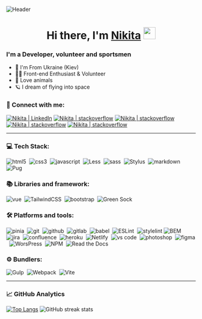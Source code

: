 ![Header](https://camo.githubusercontent.com/04e1fb71da995e01cd6b0aef1b07b2d9745edd584d7b47236f083c3cd1d1bfe5/68747470733a2f2f7777772e69616b6164656d692e636f6d2f77702d636f6e74656e742f75706c6f6164732f323032302f31302f7068702d7765622d64657369676e2e676966)

<h1 align="center">Hi there, I'm <a href="https://github.com/suchkovcode" target="_blank">Nikita</a> 
<img src="https://github.com/blackcater/blackcater/raw/main/images/Hi.gif" height="32"/></h1>

### I'm a Developer, volunteer and sportsmen 

- 📌 I'm From Ukraine (Kiev)
- 👨‍💻 Front-end Enthusiast & Volunteer
- 🐾 Love animals
- 🪐 I dream of flying into space


### 🤝 Connect with me:

[<img alt="Nikita | LinkedIn" src="https://img.shields.io/badge/linkedin-0077B5.svg?&style=for-the-badge&logo=linkedin&logoColor=white" />][linkedin]
[<img alt="Nikita | stackoverflow" src="https://img.shields.io/badge/-Stackoverflow-FE7A16?style=for-the-badge&logo=stack-overflow&logoColor=white" />][stack]
[<img alt="Nikita | stackoverflow" src="https://img.shields.io/badge/UpWork-6FDA44?style=for-the-badge&logo=Upwork&logoColor=white" />][upwork]
[<img alt="Nikita | stackoverflow" src="https://img.shields.io/badge/Telegram-2CA5E0?style=for-the-badge&logo=telegram&logoColor=white" />][telegram]
[<img alt="Nikita | stackoverflow" src="https://img.shields.io/badge/Gmail-D14836?style=for-the-badge&logo=gmail&logoColor=white"/>][gmail]

---

### 💻 Tech Stack:
<img alt="html5" src="https://img.shields.io/badge/html-E34F26.svg?&style=for-the-badge&logo=html5&logoColor=fff" />&nbsp;
<img alt="css3" src="https://img.shields.io/badge/css-1572B6.svg?&style=for-the-badge&logo=css3&logoColor=fff" />&nbsp;
<img alt="javascript" src="https://img.shields.io/badge/javascript-%23323330.svg?style=for-the-badge&logo=javascript&logoColor=%23F7DF1E" />&nbsp;
<img alt="Less" src="https://img.shields.io/badge/less-2B4C80?style=for-the-badge&logo=less&logoColor=white" />&nbsp;
<img alt="sass" src="https://img.shields.io/badge/sass-CF649A.svg?&style=for-the-badge&logo=sass&logoColor=fff" />&nbsp;
![Stylus](https://img.shields.io/badge/stylus-%23ff6347.svg?style=for-the-badge&logo=stylus&logoColor=white)&nbsp;
<img alt="markdown" src="https://img.shields.io/badge/markdown-000.svg?&style=for-the-badge&logo=markdown&logoColor=fff" />&nbsp;
<img alt="Pug" src="https://img.shields.io/badge/Pug-FFF?style=for-the-badge&logo=pug&logoColor=A86454" />&nbsp;

### 📚 Libraries and framework:
<img alt="vue" src="https://img.shields.io/badge/vuejs-%2335495e.svg?style=for-the-badge&logo=vuedotjs&logoColor=%234FC08D" />&nbsp;
<img alt="TailwindCSS" src="https://img.shields.io/badge/tailwindcss-%2338B2AC.svg?style=for-the-badge&logo=tailwind-css&logoColor=white" />&nbsp;
<img alt="bootstrap" src="https://img.shields.io/badge/bootstrap-7610F7.svg?&style=for-the-badge&logo=bootstrap&logoColor=fff" />&nbsp;
<img alt="Green Sock" src="https://img.shields.io/badge/green%20sock-88CE02?style=for-the-badge&logo=greensock&logoColor=white" />&nbsp;

### 🛠 Platforms and tools:
<img alt='pinia' src='https://img.shields.io/badge/Pinia-100000?style=for-the-badge&logo=vuetify&logoColor=000&labelColor=FFD453&color=FFD453'/>&nbsp;
<img alt="git" src="https://img.shields.io/badge/git-F05033.svg?&style=for-the-badge&logo=git&logoColor=fff" />&nbsp;
<img alt="github" src="https://img.shields.io/badge/github-000.svg?&style=for-the-badge&logo=github&logoColor=fff" />&nbsp;
<img alt="gitlab" src="https://img.shields.io/badge/gitlab-380D75.svg?&style=for-the-badge&logo=gitlab&logoColor=fff" />&nbsp;
<img alt="babel" src="https://img.shields.io/badge/Babel-F9DC3e?style=for-the-badge&logo=babel&logoColor=black" />&nbsp;
<img alt="ESLint" src="https://img.shields.io/badge/ESLint-4B3263?style=for-the-badge&logo=eslint&logoColor=white" />&nbsp;
<img alt='stylelint' src='https://img.shields.io/badge/stylelint-100000?style=for-the-badge&logo=stylelint&logoColor=FFFFFF&labelColor=000000&color=000000'/>
<img alt="BEM" src="https://img.shields.io/badge/BEM-000000.svg?style=for-the-badge&logo=BEM&logoColor=white" />&nbsp;
<img alt="jira" src="https://img.shields.io/badge/jira-2D80FF.svg?&style=for-the-badge&logo=jira&logoColor=fff" />&nbsp;
<img alt="confluence" src="https://img.shields.io/badge/confluence-1F4D7D.svg?&style=for-the-badge&logo=confluence&logoColor=fff" />&nbsp;
<img alt="heroku" src="https://img.shields.io/badge/heroku-5920B1.svg?&style=for-the-badge&logo=heroku&logoColor=fff" />&nbsp;
<img alt="Netlify" src="https://img.shields.io/badge/netlify-%23000000.svg?style=for-the-badge&logo=netlify&logoColor=#00C7B7" />&nbsp;
<img alt="vs code" src="https://img.shields.io/badge/vs code-007ACC.svg?&style=for-the-badge&logo=visual-studio-code&logoColor=fff" />&nbsp;
<img alt="photoshop" src="https://img.shields.io/badge/photoshop-31A8FF.svg?&style=for-the-badge&logo=adobe-photoshop&logoColor=fff" />&nbsp;
<img alt="figma" src="https://img.shields.io/badge/figma-%23F24E1E.svg?style=for-the-badge&logo=figma&logoColor=white" />&nbsp;
<img alt="WorsPress" src="https://img.shields.io/badge/WordPress-%23117AC9.svg?style=for-the-badge&logo=WordPress&logoColor=white" />&nbsp;
<img alt="NPM" src="https://img.shields.io/badge/NPM-%23000000.svg?style=for-the-badge&logo=npm&logoColor=white" />&nbsp;
<img alt='Read the Docs' src='https://img.shields.io/badge/JSDOC-100000?style=for-the-badge&logo=Read the Docs&logoColor=white&labelColor=black&color=black'/>

### :gear: Bundlers:
<img alt="Gulp" src="https://img.shields.io/badge/GULP-%23CF4647.svg?style=for-the-badge&logo=gulp&logoColor=white" />&nbsp;
<img alt="Webpack" src="https://img.shields.io/badge/webpack-%238DD6F9.svg?style=for-the-badge&logo=webpack&logoColor=black" />&nbsp;
<img alt="Vite" src="https://img.shields.io/badge/vite-%23646CFF.svg?style=for-the-badge&logo=vite&logoColor=white" />&nbsp;

---
### :chart_with_upwards_trend: GitHub Analytics
[![Top Langs](https://github-readme-stats.vercel.app/api/top-langs/?username=suchkovcode)](https://github.com/anuraghazra/github-readme-stats)
![GitHub streak stats](https://github-readme-streak-stats.herokuapp.com/?user=suchkovcode)  


[linkedin]: https://www.linkedin.com/in/nikita-suchkov/
[gmail]: mailto:suchkov@gmail.com
[telegram]: https://t.me/nikita_s33
[upwork]: https://www.linkedin.com/in/nikita-suchkov/
[stack]: https://ru.stackoverflow.com/users/503186/nikita-suchkov
